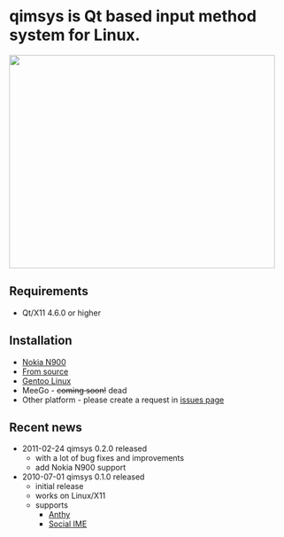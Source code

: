 # qimsys is Qt based input method system for Linux. #

<a href='http://www.youtube.com/watch?feature=player_embedded&v=K85nArvsA2s' target='_blank'><img src='http://img.youtube.com/vi/K85nArvsA2s/0.jpg' width='480' height=385 /></a>

## Requirements ##
  * Qt/X11 4.6.0 or higher

## Installation ##
  * [Nokia N900](http://code.google.com/p/qimsys/wiki/HowToUseOnN900)
  * [From source](http://code.google.com/p/qimsys/wiki/InstallFromSource)
  * [Gentoo Linux](http://code.google.com/p/qimsys/wiki/InstallToGentooLinux)
  * MeeGo - ~~coming soon!~~ dead
  * Other platform - please create a request in [issues page](http://code.google.com/p/qimsys/issues/list)

## Recent news ##
  * 2011-02-24 qimsys 0.2.0 released
    * with a lot of bug fixes and improvements
    * add Nokia N900 support
  * 2010-07-01 qimsys 0.1.0 released
    * initial release
    * works on Linux/X11
    * supports
      * [Anthy](http://anthy.sourceforge.jp/)
      * [Social IME](http://www.social-ime.com/)